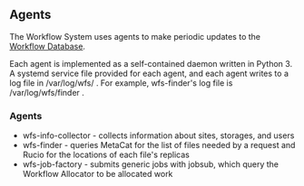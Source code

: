 ## Agents

The Workflow System uses agents to make periodic updates to the 
[Workflow Database](database.md). 

Each agent is implemented as a self-contained daemon written in Python 3. A
systemd service file provided for each agent, and each agent writes to a log 
file in /var/log/wfs/ . 
For example, wfs-finder's log file is /var/log/wfs/finder .
 
### Agents

- wfs-info-collector - collects information about sites, storages, and users
- wfs-finder - queries MetaCat for the list of files needed by a request and Rucio for the locations of each file's replicas
- wfs-job-factory - submits generic jobs with jobsub, which query the Workflow Allocator to be allocated work

